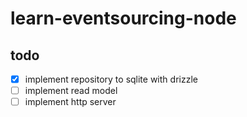 # learn-eventsourcing-node

## todo
- [x] implement repository to sqlite with drizzle
- [ ] implement read model
- [ ] implement http server
